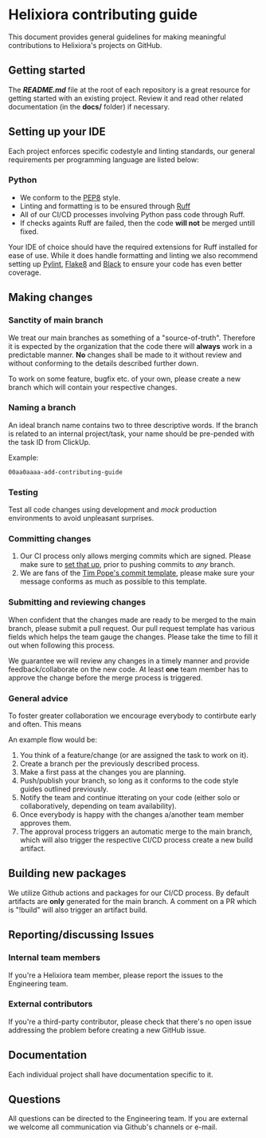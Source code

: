 # Helixiora contributing guide

This document provides general guidelines for making meaningful contributions to Helixiora's projects on GitHub. 

## Getting started 

The _**README.md**_ file at the root of each repository is a great resource for getting started with an existing project. Review it and read other related documentation (in the **docs/** folder) if necessary.

## Setting up your IDE
Each project enforces specific codestyle and linting standards, our general requirements per programming language are listed below:

### Python

* We conform to the [PEP8](https://peps.python.org/pep-0008/) style.
* Linting and formatting is to be ensured through [Ruff](https://docs.astral.sh/ruff/)
* All of our CI/CD processes involving Python pass code through Ruff. 
* If checks againts Ruff are failed, then the code **will not** be merged untill fixed.

Your IDE of choice should have the required extensions for Ruff installed for ease of use. While it does handle formatting and linting we also recommend setting up [Pylint](https://pylint.readthedocs.io/en/stable/), [Flake8](https://flake8.pycqa.org/en/latest/) and [Black](https://pypi.org/project/black/) to ensure your code has even better coverage.

## Making changes 
### Sanctity of main branch
We treat our main branches as something of a "source-of-truth". Therefore it is expected by the organization that the code there will **always** work in a predictable manner. **No** changes shall be made to it without review and without conforming to the details described further down. 

To work on some feature, bugfix etc. of your own, please create a new branch which will contain your respective changes.

### Naming a branch 
An ideal branch name contains two to three descriptive words. If the branch is related to an internal project/task, your name should be pre-pended with the task ID from ClickUp.

Example:

```
00aa0aaaa-add-contributing-guide
```

### Testing 
Test all code changes using development and _mock_ production environments to avoid unpleasant surprises.

### Committing changes
1. Our CI process only allows merging commits which are signed. Please make sure to [set that up](https://docs.github.com/en/authentication/managing-commit-signature-verification/signing-commits), prior to pushing commits to *any* branch.
2. We are fans of the [Tim Pope's commit template](https://tbaggery.com/2008/04/19/a-note-about-git-commit-messages.html), please make sure your message conforms as much as possible to this template.

### Submitting and reviewing changes
When confident that the changes made are ready to be merged to the main branch, please submit a pull request. Our pull request template has various fields which helps the team gauge the changes. Please take the time to fill it out when following this process.

We guarantee we will review any changes in a timely manner and provide feedback/collaborate on the new code. At least **one** team member has to approve the change before the merge process is triggered. 

### General advice 

To foster greater collaboration we encourage everybody to contirbute early and often. This means 

An example flow would be:

1. You think of a feature/change (or are assigned the task to work on it).
2. Create a branch per the previously described process.
3. Make a first pass at the changes you are planning. 
4. Push/publish your branch, so long as it conforms to the code style guides outlined previously.
5. Notify the team and continue itterating on your code (either solo or collaboratively, depending on team availability).
6. Once everybody is happy with the changes a/another team member approves them.
7. The approval process triggers an automatic merge to the main branch, which will also trigger the respective CI/CD process create a new build artifact.

## Building new packages

We utilize Github actions and packages for our CI/CD process. By default artifacts are **only** generated for the main branch. A comment on a PR which is "!build" will also trigger an artifact build.

## Reporting/discussing Issues 

### Internal team members
If you're a Helixiora team member, please report the issues to the Engineering team.

### External contributors
If you're a third-party contributor, please check that there's no open issue addressing the problem before creating a new GitHub issue.

## Documentation
Each individual project shall have documentation specific to it. 

## Questions
All questions can be directed to the Engineering team. If you are external we welcome all communication via Github's channels or e-mail.
